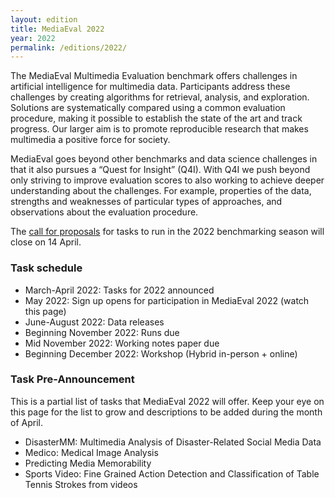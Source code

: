 ```yaml
---
layout: edition
title: MediaEval 2022
year: 2022
permalink: /editions/2022/
---
```


The MediaEval Multimedia Evaluation benchmark offers challenges in artificial intelligence for multimedia data. Participants address these challenges by creating algorithms for retrieval, analysis, and exploration. Solutions are systematically compared using a common evaluation procedure, making it possible to establish the state of the art and track progress. Our larger aim is to promote reproducible research that makes multimedia a positive force for society. 

MediaEval goes beyond other benchmarks and data science challenges in that it also pursues a “Quest for Insight” (Q4I). With Q4I we push beyond only striving to improve evaluation scores to also working to achieve deeper understanding about the challenges. For example, properties of the data,  strengths and weaknesses of particular types of approaches, and observations about the evaluation procedure.

The [call for proposals](https://multimediaeval.github.io/) for tasks to run in the 2022 benchmarking season will close on 14 April.

### Task schedule

* March-April 2022: Tasks for 2022 announced
* May 2022: Sign up opens for participation in MediaEval 2022 (watch this page)
* June-August 2022: Data releases 
* Beginning November 2022: Runs due 
* Mid November 2022: Working notes paper due
* Beginning December 2022: Workshop (Hybrid in-person + online) 

### Task Pre-Announcement

This is a partial list of tasks that MediaEval 2022 will offer. Keep your eye on this page for the list to grow and descriptions to be added during the month of April.

* DisasterMM: Multimedia Analysis of Disaster-Related Social Media Data
* Medico: Medical Image Analysis
* Predicting Media Memorability
* Sports Video: Fine Grained Action Detection and Classification of Table Tennis Strokes from videos

